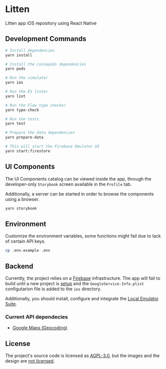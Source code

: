 # Litten

Litten app iOS repository using React Native

## Development Commands

```sh
# Install dependencies
yarn install

# Install the cocoapods dependencies
yarn pods

# Run the simulator
yarn ios

# Run the ES linter
yarn lint

# Run the Flow type checker
yarn type-check

# Run the tests
yarn test

# Prepare the data dependencies
yarn prepare-data

# This will start the Firebase Emulator UI
yarn start:firestore
```

## UI Components

The UI Components catalog can be viewed inside the app, through the
developer-only `Storybook` screen available in the `Profile` tab.

Additionally, a server can be started in order to browse the components using
a browser.

```sh
yarn storybook
```

## Environment

Customize the environment variables, some functions might fail due to lack of
certain API keys.

```sh
cp .env.example .env
```

## Backend

Currently, the project relies on a [Firebase][firebase] infrastructure. The app
will fail to build until a new project is [setup][setupfirebase] and the
`GoogleService-Info.plist` configutarion file is added to the `ios` directory.

Additionally, you should install, configure and integrate the
[Local Emulator Suite][emulator].

### Current API dependecies

- [Google Maps (Geocoding)][googleapikey]

## License

The project's source code is licensed as [AGPL-3.0][license], but the images and
the design are [not licensed][licenseimgs].

<!-- References -->

[firebase]: https://firebase.google.com
[setupfirebase]: https://firebase.google.com/docs/ios/setup
[emulator]: https://firebase.google.com/docs/emulator-suite/install_and_configure
[googleapikey]: https://developers.google.com/maps/documentation/geocoding/get-api-key
[license]: ./LICENSE
[licenseimgs]: ./lib/images/README.md
